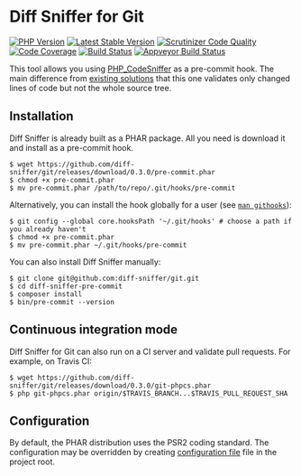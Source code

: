 Diff Sniffer for Git
====================

[![PHP Version](https://img.shields.io/badge/php-%5E7.2-blue.svg)](https://packagist.org/packages/diff-sniffer/git)
[![Latest Stable Version](https://poser.pugx.org/diff-sniffer/git/v/stable)](https://packagist.org/packages/diff-sniffer/git)
[![Scrutinizer Code Quality](https://scrutinizer-ci.com/g/diff-sniffer/git/badges/quality-score.png)](https://scrutinizer-ci.com/g/diff-sniffer/git/)
[![Code Coverage](https://scrutinizer-ci.com/g/diff-sniffer/git/badges/coverage.png)](https://scrutinizer-ci.com/g/diff-sniffer/git/)
[![Build Status](https://travis-ci.org/diff-sniffer/git.png)](https://travis-ci.org/diff-sniffer/git)
[![Appveyor Build Status](https://ci.appveyor.com/api/projects/status/uv1xbj7l7lupgxta?svg=true)](https://ci.appveyor.com/project/morozov/git)

This tool allows you using [PHP_CodeSniffer](https://github.com/squizlabs/PHP_CodeSniffer) as a pre-commit hook. The main difference from [existing solutions](https://github.com/s0enke/git-hooks/blob/master/phpcs-pre-commit/pre-commit) that this one validates only changed lines of code but not the whole source tree.

Installation
------------

Diff Sniffer is already built as a PHAR package. All you need is download it and install as a pre-commit hook.
```
$ wget https://github.com/diff-sniffer/git/releases/download/0.3.0/pre-commit.phar
$ chmod +x pre-commit.phar
$ mv pre-commit.phar /path/to/repo/.git/hooks/pre-commit
```

Alternatively, you can install the hook globally for a user (see [`man githooks`](https://git-scm.com/docs/githooks)):
```
$ git config --global core.hooksPath '~/.git/hooks' # choose a path if you already haven't
$ chmod +x pre-commit.phar
$ mv pre-commit.phar ~/.git/hooks/pre-commit
```

You can also install Diff Sniffer manually:

```
$ git clone git@github.com:diff-sniffer/git.git
$ cd diff-sniffer-pre-commit
$ composer install
$ bin/pre-commit --version
```

Continuous integration mode
---------------------------

Diff Sniffer for Git can also run on a CI server and validate pull requests. For example, on Travis CI:
```
$ wget https://github.com/diff-sniffer/git/releases/download/0.3.0/git-phpcs.phar
$ php git-phpcs.phar origin/$TRAVIS_BRANCH...$TRAVIS_PULL_REQUEST_SHA
```

Configuration
-------------

By default, the PHAR distribution uses the PSR2 coding standard. The configuration may be overridden by creating [configuration file](https://github.com/squizlabs/PHP_CodeSniffer/wiki/Advanced-Usage#using-a-default-configuration-file) file in the project root.
